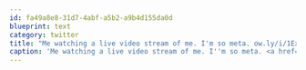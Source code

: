 ```yaml
---
id: fa49a8e8-31d7-4abf-a5b2-a9b4d155da0d
blueprint: text
category: twitter
title: "Me watching a live video stream of me. I'm so meta. ow.ly/i/1Exj4"
caption: 'Me watching a live video stream of me. I''m so meta. <a href="http://ow.ly/i/1Exj4" title="http://ow.ly/i/1Exj4" class="link link_untco">ow.ly/i/1Exj4</a>'
---
```

